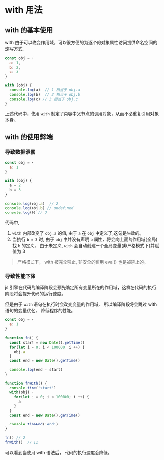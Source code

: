 # with 用法

## with 的基本使用
with 由于可以改变作用域，可以很方便的为逐个的对象属性访问提供命名空间的速写方式.
```js
const obj = {
  a: 1,
  b: 2,
  c: 3
}

with (obj) {
  console.log(a)  // 1 相当于 obj.a
  console.log(b)  // 2 相当于 obj.b
  console.log(c) // 3 相当于 obj.c
}
```

上述代码中，使用 `with` 制定了内容中父节点的调用对象，从而不必重复引用对象本身。

## with 的使用弊端

### 导致数据泄露

```js
const obj = {
  a: 1
}

with (obj) {
  a = 2
  b = 3
}

console.log(obj.a)  // 2
console.log(obj.b) // undefined
console.log(b) // 3
```

代码中,
1.  `with` 内部改变了 `obj.a` 的值,  由于 `a` 在 `obj` 中定义了,这句是生效的。
2. 当执行 `b = 3` 时, 由于 `obj` 中并没有声明 `b` 属性，将会向上面的作用域(全局)找 `b` 的定义， 由于未定义, `with` 会自动创建一个全局变量(非严格模式下)并赋值为 3

> 严格模式下， with 被完全禁止, 非安全的使用 eval() 也是被禁止的。

### 导致性能下降
js 引擎在代码的编译阶段会预先确定所有变量所在的作用域，这样在代码的执行阶段将会提升代码的运行速度。

但是由于 `with` 语句在执行时会改变变量的作用域， 所以编译阶段将会跳过 with 语句的变量优化， 降低程序的性能。

```js
const obj = {
  a: 1
}

function fn() {
  const start = new Date().getTime()
  for(let i = 0; i < 100000; i ++) {
    obj.a
  }
  const end = new Date().getTime()

  console.log(end - start)
}

function fnWith() {
  console.time('start')
  with(obj) {
    for(let i = 0; i < 100000; i ++) {
      a
    }
  }
  const end = new Date().getTime()

  console.timeEnd('end')
}

fn() // 2
fnWith()  // 11
```

可以看到当使用 with 语法后， 代码的执行速度会降低。

